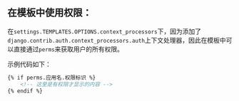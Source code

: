 ## 在模板中使用权限：

在`settings.TEMPLATES.OPTIONS.context_processors`下，因为添加了`django.contrib.auth.context_processors.auth`上下文处理器，因此在模板中可以直接通过`perms`来获取用户的所有权限。

示例代码如下：

```html
{% if perms.应用名.权限标识 %}
    <!-- 这里是有权限才显示的内容 -->
{% endif %}
```

